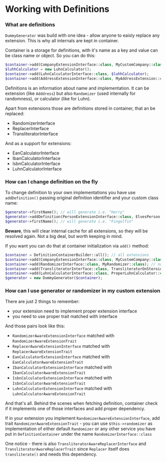 # Working with Definitions

### What are definitions

`DummyGenerator` was build with one idea - allow anyone to eaisly replace any extension. This is why all internals are kept in container.

Container is a storage for definitions, with it's name as a key and value can be class name or object. So you can do this:

```php
$container->add(CompanyExtensionInterface::class, MyCustomCompany::class);
$luhhCalculator = new LuhnCalculator();
$container->add(LuhnCalculatorInterface::class, $luhhCalculator);
$container->add(AddressExtensionInterface::class, MyAddressExtension::create());
```

Definitions is an information about name and implementation. It can be extension (like `Adddress`) but also `Randomizer` (used internally for randomness), or calculator (like for Luhn).

Apart from extensions those are definitions stored in container, that an be replaced:

* RandomizerInterface
* ReplacerInterface
* TransliteratorInterface

And as a support for extensions:

* EanCalculatorInterface
* IbanCalculatorInterface
* IsbnCalculatorInterface
* LuhnCalculatorInterface


### How can I change definition on the fly

To change definition to your own implementations you have use `addDefinition()` passing original definition identifier and your custom class name:

```php
$generator->firstName(); // will generate i.e. "Harry"
$generator->addDefinition(PersonExtensionInterface::class, ElvesPerson::class);
$generator->firstName(); // will generate i.e. "Fingolfin"
```

**Beware**, this will clear internal cache for all extensions, so they will be resolved again. Not a big deal, but worth keeping in mind.

If you want you can do that at container initialization via `add()` method:

```php
$container = DefinitionContainerBuilder::all(); // all extensions
$container->add(CompanyExtensionInterface::class, MyCustomCompany::class); // now MyCustomerCountry will be used ie. for $generator->company()
$container->add(RandomizerInterface::class, MyRandomizer::class); // now MyRandomizer will be used for every internal call ie. to randomElement()
$container->add(TransliteratorInterface::class, TransliteratorOnSteroids::class); // now TransliteratorOnSteroids will be used for transliterate()  
$container->add(LuhnCalculatorInterface::class, ProperLuhnCalculator::class); // now ProperLuhnCalculator will be used Luhn operations 
$generator = new DummyGenerator($container);
```

### How can I use generator or randomizer in my custom extension

There are just 2 things to remember:

* your extension need to implement proper extension interface
* you need to use proper trait matched with interface

And those pairs look like this:

* `RandomizerAwareExtensionInterface` matched with `RandomizerAwareExtensionTrait`
* `ReplacerAwareExtensionInterface` matched with `ReplacerAwareExtensionTrait`
* `EanCalculatorExtensionInterface` matched with `EanCalculatorAwareExtensionTrait`
* `IbanCalculatorExtensionInterface` matched with `IbanCalculatorAwareExtensionTrait`
* `IsbnCalculatorExtensionInterface` matched with `IsbnCalculatorAwareExtensionTrait`
* `LuhnCalculatorExtensionInterface` matched with `LuhnCalculatorAwareExtensionTrait`

And that's all. Behind the scenes when fetching definition, container check if it implements one of those interfaces and add proper dependency. 

If in your extension you implement `RandomizerAwareExtensionInterface`, add trait `RandomizerAwareExtensionTrait` - you can use `$this->randomizer` as implementation of either default `Randomizer` or any other service you have put in `DefinitionContainer` under the name `RandomizerInterface::class`

One notice - there is also `TransliteratorAwareReplacerInterface` and `TransliteratorAwareReplacerTrait` since `Replacer` itself does `transliterate()` and needs this dependency.
